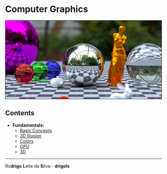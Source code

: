 # Computer Graphics

![logo](res/logo.jpg)  

## Contents

 - **Fundamentals:**
   - [Basic Concepts](modules/basic-concepts.md)
   - [3D Illusion](modules/3d-illusion.md)
   - [Colors](modules/colors.md)
   - [GPU](modules/gpu.md)
   - [3D](modules/3d.md)

---

Ro**drigo** **L**eite da **S**ilva - **drigols**

